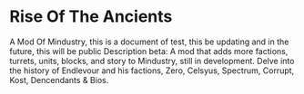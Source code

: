 # Rise Of The Ancients
A Mod Of Mindustry, this is a document of test, this be updating and in the future, this will be public
Description beta: A mod that adds more factions, turrets, units, blocks, and story to Mindustry, still in development.
Delve into the history of Endlevour and his factions, Zero, Celsyus, Spectrum, Corrupt, Kost, Dencendants & Bios.
